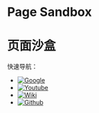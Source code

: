 # Page Sandbox
# 页面沙盒
<p>快速导航：</p>
<ul>
  <li><a href="/-----https://www.google.com"><img src="https://img2.baidu.com/it/u=3679159342,4291775665&amp;fm=26&amp;fmt=auto" alt="Google" /></a></li>
  <li><a href="/-----https://www.youtube.com"><img src="https://img0.baidu.com/it/u=3234784833,3525365207&amp;fm=26&amp;fmt=auto" alt="Youtube" /></a></li>
  <li><a href="/-----https://zh.wikipedia.org/"><img src="https://img0.baidu.com/it/u=1631116829,382721087&amp;fm=26&amp;fmt=auto" alt="Wiki" /></a></li>
  <li><a href="/-----https://github.com"><img src="https://img2.baidu.com/it/u=676360356,2550821125&amp;fm=26&amp;fmt=auto" alt="Github" /></a></li>
</ul>
